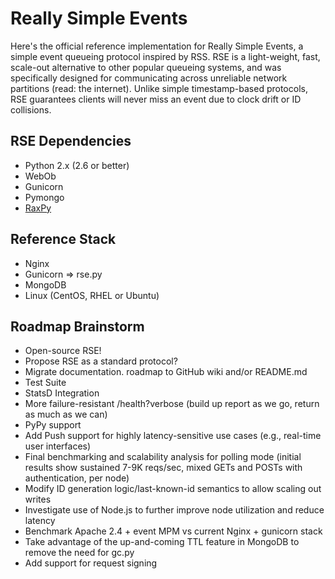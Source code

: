 # Really Simple Events

Here's the official reference implementation for Really Simple Events, a simple event queueing protocol inspired by RSS. RSE is a light-weight, fast, scale-out alternative to other popular queueing systems, and was specifically designed for communicating across unreliable network partitions (read: the internet). Unlike simple timestamp-based protocols, RSE guarantees clients will never miss an event due to clock drift or ID collisions. 

## RSE Dependencies

* Python 2.x (2.6 or better)
* WebOb
* Gunicorn
* Pymongo
* [RaxPy](https://github.rackspace.com/atl/rax-py)

## Reference Stack

* Nginx
* Gunicorn => rse.py
* MongoDB
* Linux (CentOS, RHEL or Ubuntu)

## Roadmap Brainstorm

* Open-source RSE!
* Propose RSE as a standard protocol?
* Migrate documentation. roadmap to GitHub wiki and/or README.md
* Test Suite
* StatsD Integration
* More failure-resistant /health?verbose (build up report as we go, return as much as we can)
* PyPy support
* Add Push support for highly latency-sensitive use cases (e.g., real-time user interfaces)
* Final benchmarking and scalability analysis for polling mode (initial results show sustained 7-9K reqs/sec, mixed GETs and POSTs with authentication, per node)
* Modify ID generation logic/last-known-id semantics to allow scaling out writes
* Investigate use of Node.js to further improve node utilization and reduce latency
* Benchmark Apache 2.4 + event MPM vs current Nginx + gunicorn stack
* Take advantage of the up-and-coming TTL feature in MongoDB to remove the need for gc.py
* Add support for request signing